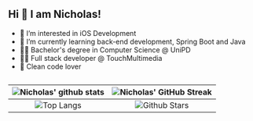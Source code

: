 ## Hi 👋 I am Nicholas! 

- 👀 I’m interested in iOS Development
- 🌱 I’m currently learning back-end development, Spring Boot and Java
- 👨‍🎓 Bachelor's degree in Computer Science @ UniPD
- 👨‍💻 Full stack developer @ TouchMultimedia
- 🐉 Clean code lover
##

| ![Nicholas' github stats](https://github-readme-stats.vercel.app/api?username=NicholasPilotto&show_icons=true&theme=react) | ![Nicholas' GitHub Streak](https://github-readme-streak-stats.herokuapp.com/?user=NicholasPilotto&theme=react) |
| :---: | :---: |
| ![Top Langs](https://github-readme-stats.vercel.app/api/top-langs/?username=NicholasPilotto&theme=react) | ![Github Stars](https://github-readme-stats.vercel.app/api?username=NicholasPilotto&show_icons=true&locale=en&count_private=true&hide_rank=true&custom_title=My%20GitHub%20Stats&disable_animations=true&theme=react) |

<br>
